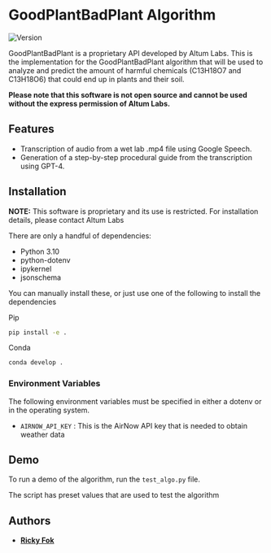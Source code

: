 # GoodPlantBadPlant Algorithm

![Version](https://img.shields.io/badge/version-0.0.1_alpha-blue)

GoodPlantBadPlant is a proprietary API developed by Altum Labs. This is the implementation for the GoodPlantBadPlant
algorithm that will be used to analyze and predict the amount of harmful chemicals (C13H18O7 and C13H18O6) that could
end up in plants and their soil.

**Please note that this software is not open source and cannot be used without the express permission of Altum Labs.**

## Features

- Transcription of audio from a wet lab .mp4 file using Google Speech.
- Generation of a step-by-step procedural guide from the transcription using GPT-4.

## Installation

**NOTE:** This software is proprietary and its use is restricted. For installation details, please contact Altum Labs

There are only a handful of dependencies:
- Python 3.10
- python-dotenv
- ipykernel
- jsonschema

You can manually install these, or just use one of the following to install the dependencies

Pip

```bash
pip install -e .
```

Conda

```bash
conda develop .
```

### Environment Variables

The following environment variables must be specified in either a dotenv or in the operating system.

- ```AIRNOW_API_KEY``` : This is the AirNow API key that is needed to obtain weather data

## Demo

To run a demo of the algorithm, run the ```test_algo.py``` file.

The script has preset values that are used to test the algorithm


## Authors

- [**Ricky Fok**](https://github.com/FoksWok)
